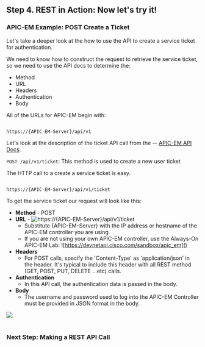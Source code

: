 ## Step 4. REST in Action: Now let's try it!

### APIC-EM Example: POST Create a Ticket

Let's take a deeper look at the how to use the API to create a service ticket for authentication.

We need to know how to construct the request to retrieve the service ticket, so we need to use the API docs to determine the:

* Method
* URL
* Headers
* Authentication
* Body

All of the URLs for APIC-EM begin with:

```http

https://{APIC-EM-Server}/api/v1

```

Let's look at the description of the ticket API call from the -- <a href="http://devnetapic.cisco.com" target="_blank">APIC-EM API Docs</a>.

`POST /api/v1/ticket`: This method is used to create a new user ticket


The HTTP call to a create a service ticket is easy.
```http

https://{APIC-EM-Server}/api/v1/ticket

```

To get the service ticket our request will look like this:

* **Method** - POST
* **URL** - ![https://{APIC-EM-Server}/api/v1/ticket]()
	* Substitute {APIC-EM-Server} with the IP address or hostname of the APIC-EM controller you are using.
  * If you are not using your own APIC-EM controller, use the Always-On APIC-EM Lab: ![https://devnetapi.cisco.com/sandbox/apic_em]()
* **Headers**
	* For POST calls, specify the 'Content-Type' as 'application/json' in the header. It's typical to include this header with all REST method (GET, POST, PUT, DELETE …etc) calls.
* **Authentication**
	* In this API call, the authentication data is passed in the body.
* **Body**
	 * The username and password used to log into the APIC-EM Controller must be provided in JSON format in the body.

![](/posts/files/coding-101-rest-basics-ga/assets/images/apic-em-request.png)
<br/>
<br/>

### Next Step: Making a REST API Call
